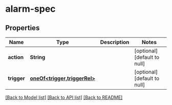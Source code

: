 # alarm-spec
## Properties

Name | Type | Description | Notes
------------ | ------------- | ------------- | -------------
**action** | **String** |  | [optional] [default to null]
**trigger** | [**oneOf&lt;trigger,triggerRel&gt;**](oneOf&lt;trigger,triggerRel&gt;.md) |  | [optional] [default to null]

[[Back to Model list]](../README.md#documentation-for-models) [[Back to API list]](../README.md#documentation-for-api-endpoints) [[Back to README]](../README.md)

